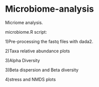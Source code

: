 # Microbiome-analysis

Micriome analysis. 

microbiome.R script:

1)Pre-processing the fastq files with dada2.

2)Taxa relative abundance plots

3)Alpha Diversity

3)Beta dispersion and Beta diversity

4)stress and NMDS plots


